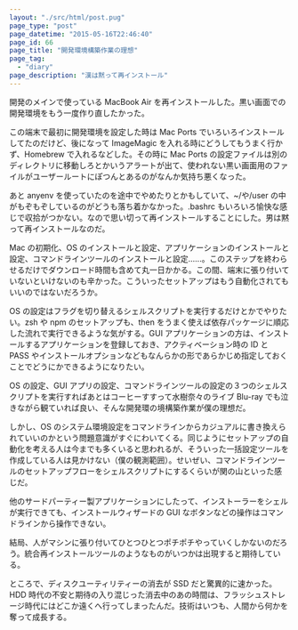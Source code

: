 ```yaml
---
layout: "./src/html/post.pug"
page_type: "post"
page_datetime: "2015-05-16T22:46:40"
page_id: 66
page_title: "開発環境構築作業の理想"
page_tag:
  - "diary"
page_description: "漢は黙って再インストール"
---
```


開発のメインで使っている MacBook Air を再インストールした。黒い画面での開発環境をもう一度作り直したかった。

この端末で最初に開発環境を設定した時は Mac Ports でいろいろインストールしてたのだけど、後になって ImageMagic を入れる時にどうしてもうまく行かず、Homebrew で入れるなどした。その時に Mac Ports の設定ファイルは別のディレクトリに移動しろとかいうアラートが出て、使われない黒い画面用のファイルがユーザールートにぽつんとあるのがなんか気持ち悪くなった。

あと anyenv を使っていたのを途中でやめたりとかもしていて、~/や/user の中がもぞもぞしているのがどうも落ち着かなかった。.bashrc もいろいろ愉快な感じで収拾がつかない。なので思い切って再インストールすることにした。男は黙って再インストールなのだ。

Mac の初期化、OS のインストールと設定、アプリケーションのインストールと設定、コマンドラインツールのインストールと設定......。このステップを終わらせるだけでダウンロード時間も含めて丸一日かかる。この間、端末に張り付いていないといけないのも辛かった。こういったセットアップはもう自動化されてもいいのではないだろうか。

OS の設定はフラグを切り替えるシェルスクリプトを実行するだけとかでやりたい。zsh や npm のセットアップも、then をうまく使えば依存パッケージに順応した流れで実行できるような気がする。GUI アプリケーションの方は、インストールするアプリケーションを登録しておき、アクティベーション時の ID と PASS やインストールオプションなどもなんらかの形であらかじめ指定しておくことでどうにかできるようになりたい。

OS の設定、GUI アプリの設定、コマンドラインツールの設定の３つのシェルスクリプトを実行すればあとはコーヒーすすって水樹奈々のライブ Blu-ray でも泣きながら観ていれば良い、そんな開発環の境構築作業が僕の理想だ。

しかし、OS のシステム環境設定をコマンドラインからカジュアルに書き換えられていいのかという問題意識がすぐにわいてくる。同じようにセットアップの自動化を考える人は今までも多くいると思われるが、そういった一括設定ツールを作成している人は見かけない（僕の観測範囲）。せいぜい、コマンドラインツールのセットアップフローをシェルスクリプトにするくらいが関の山といった感じだ。

他のサードパーティー製アプリケーションにしたって、インストーラーをシェルが実行できても、インストールウィザードの GUI なボタンなどの操作はコマンドラインから操作できない。

結局、人がマシンに張り付いてひとつひとつポチポチやっていくしかないのだろう。統合再インストールツールのようなものがいつかは出現すると期待している。

ところで、ディスクユーティリティーの消去が SSD だと驚異的に速かった。HDD 時代の不安と期待の入り混じった消去中のあの時間は、フラッシュストレージ時代にはどこか遠くへ行ってしまったんだ。技術はいつも、人間から何かを奪って成長する。
